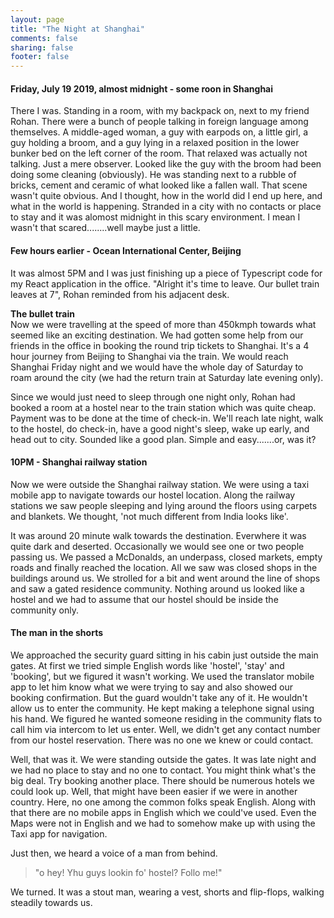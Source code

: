 ```yaml
---
layout: page
title: "The Night at Shanghai"
comments: false
sharing: false
footer: false
---
```


#### Friday, July 19 2019, almost midnight - some roon in Shanghai  
There I was. Standing in a room, with my backpack on, next to my friend Rohan. There were a bunch of people talking in foreign language among themselves. A middle-aged woman, a guy with earpods on, a little girl, a guy holding a broom, and a guy lying in a relaxed position in the lower bunker bed on the left corner of the room. That relaxed was actually not talking. Just a mere observer. Looked like the guy with the broom had been doing some cleaning (obviously). He was standing next to a rubble of bricks, cement and ceramic of what looked like a fallen wall. That scene wasn't quite obvious. And I thought, how in the world did I end up here, and what in the world is happening. Stranded in a city with no contacts or place to stay and it was alomost midnight in this scary environment. I mean I wasn't that scared........well maybe just a little.


#### Few hours earlier - Ocean International Center, Beijing
It was almost 5PM and I was just finishing up a piece of Typescript code for my React application in the office. "Alright it's time to leave. Our bullet train leaves at 7", Rohan reminded from his adjacent desk. 

**The bullet train**  
Now we were travelling at the speed of more than 450kmph towards what seemed like an exciting destination. We had gotten some help from our friends in the office in booking the round trip tickets to Shanghai. It's a 4 hour journey from Beijing to Shanghai via the train. We would reach Shanghai Friday night and we would have the whole day of Saturday to roam around the city (we had the return train at Saturday late evening only). 

Since we would just need to sleep through one night only, Rohan had booked a room at a hostel near to the train station which was quite cheap. Payment was to be done at the time of check-in. We'll reach late night, walk to the hostel, do check-in, have a good night's sleep, wake up early, and head out to city. Sounded like a good plan. Simple and easy.......or, was it?

#### 10PM - Shanghai railway station
Now we were outside the Shanghai railway station. We were using a taxi mobile app to navigate towards our hostel location. Along the railway stations we saw people sleeping and lying around the floors using carpets and blankets. We thought, 'not much different from India looks like'.

It was around 20 minute walk towards the destination. Everwhere it was quite dark and deserted. Occasionally we would see one or two people passing us. We passed a McDonalds, an underpass, closed markets, empty roads and finally reached the location. All we saw was closed shops in the buildings around us. We strolled for a bit and went around the line of shops and saw a gated residence community. Nothing around us looked like a hostel and we had to assume that our hostel should be inside the community only.

#### The man in the shorts
We approached the security guard sitting in his cabin just outside the main gates. At first we tried simple English words like 'hostel', 'stay' and 'booking', but we figured it wasn't working. We used the translator mobile app to let him know what we were trying to say and also showed our booking confirmation. But the guard wouldn't take any of it. He wouldn't allow us to enter the community. He kept making a telephone signal using his hand. We figured he wanted someone residing in the community flats to call him via intercom to let us enter. Well, we didn't get any contact number from our hostel reservation. There was no one we knew or could contact.

Well, that was it. We were standing outside the gates. It was late night and we had no place to stay and no one to contact. You might think what's the big deal. Try booking another place. There should be numerous hotels we could look up. Well, that might have been easier if we were in another country. Here, no one among the common folks speak English. Along with that there are no mobile apps in English which we could've used. Even the Maps were not in English and we had to somehow make up with using the Taxi app for navigation.

Just then, we heard a voice of a man from behind. 

>"o hey! Yhu guys lookin fo' hostel? Follo me!"

We turned. It was a stout man, wearing a vest, shorts and flip-flops, walking steadily towards us. 